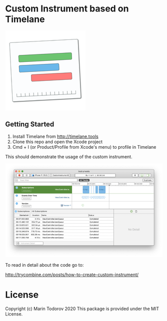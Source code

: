 # Custom Instrument based on Timelane

![Timelane Icon](etc/Icon_128x128@2x.png)

## Getting Started

1. Install Timelane from http://timelane.tools
2. Clone this repo and open the Xcode project
3. Cmd + I (or Product/Profile from Xcode's menu) to profile in Timelane

This should demonstrate the usage of the custom instrument.

![](https://github.com/icanzilb/CustomInstrument/raw/master/etc/screen.png)

To read in detail about the code go to:

http://trycombine.com/posts/how-to-create-custom-instrument/

# License

Copyright (c) Marin Todorov 2020
This package is provided under the MIT License.
